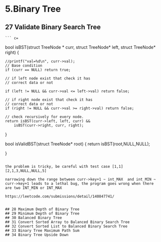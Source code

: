 # 5.Binary Tree

## 27 Validate Binary Search Tree

	``` c=
bool isBST(struct TreeNode * curr, struct TreeNode* left, struct TreeNode* right)
{

	//printf("val=%d\n", curr->val);
	// Base condition
	if (curr == NULL) return true;

	// if left node exist that check it has
	// correct data or not

	if (left != NULL && curr->val <= left->val) return false;

	// if right node exist that check it has
	// correct data or not
	if (right != NULL && curr->val >= right->val) return false;

	// check recursively for every node.
	return isBST(curr->left, left, curr) &&
		isBST(curr->right, curr, right);

}

bool isValidBST(struct TreeNode* root) {
	return isBST(root,NULL,NULL);

}
	
```

the problem is tricky, be careful with test case [1,1]  [2,1,3,NULL,NULL,5]	

narrowing down the range between curr->key+1 ~ int_MAX  and int_MIN ~ curr->key+1 leads to a lethal bug, the program goes wrong when there are two INT_MIN or INT_MAX

https://leetcode.com/submissions/detail/140847741/


## 28 Maximum Depth of Binary Tree
## 29 Minimum Depth of Binary Tree
## 30 Balanced Binary Tree
## 31 Convert Sorted Array to Balanced Binary Search Tree
## 32 Convert Sorted List to Balanced Binary Search Tree
## 33 Binary Tree Maximum Path Sum
## 34 Binary Tree Upside Down




